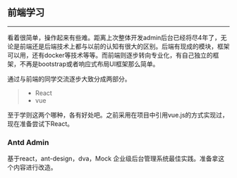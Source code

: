 ## 前端学习

----
看着很简单，操作起来有些难。距离上次整体开发admin后台已经将尽4年了，无论是前端还是后端技术上都与以前的认知有很大的区别。后端有现成的模块，框架可以用，还有docker等技术等等。而前端则逐步转向专业化，有自己独立的框架，不再是bootstrap或者响应式布局UI框架那么简单。

通过与前端的同学交流逐步大致分成两部分。
>* React
>* vue

至于学则这两个哪种，各有好处吧。之前采用在项目中引用vue.js的方式实现过，现在准备尝试下React。

### Antd Admin
基于react，ant-design，dva，Mock 企业级后台管理系统最佳实践。准备拿这个内容进行改造。

